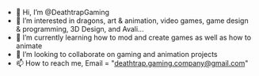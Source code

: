 - 👋 Hi, I’m @DeathtrapGaming
- 👀 I’m interested in dragons, art & animation, video games, game design & programming, 3D Design, and Avali...
- 🌱 I’m currently learning how to mod and create games as well as how to animate
- 💞️ I’m looking to collaborate on gaming and animation projects
- 📫 How to reach me, Email = "deathtrap.gaming.company@gmail.com"

<!---
DeathtrapGaming/DeathtrapGaming is a ✨ special ✨ repository because its `README.md` (this file) appears on your GitHub profile.
You can click the Preview link to take a look at your changes.
--->
